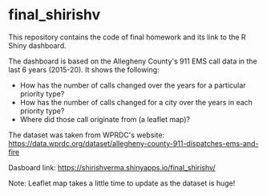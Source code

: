 # final_shirishv

This repository contains the code of final homework and its link to the R Shiny dashboard.

The dashboard is based on the Allegheny County's 911 EMS call data in the last 6 years (2015-20).
It shows the following:

- How has the number of calls changed over the years for a particular priority type? 
- How has the number of calls changed for a city over the years in each priority type?
- Where did those call originate from (a leaflet map)?

The dataset was taken from WPRDC's website: https://data.wprdc.org/dataset/allegheny-county-911-dispatches-ems-and-fire

Dasboard link: https://shirishverma.shinyapps.io/final_shirishv/

Note: Leaflet map takes a little time to update as the dataset is huge!